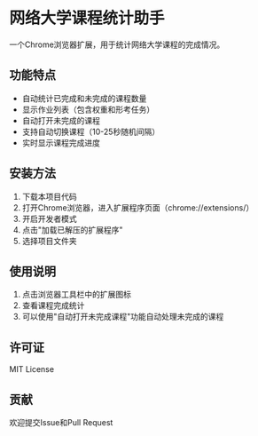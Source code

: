 # 网络大学课程统计助手

一个Chrome浏览器扩展，用于统计网络大学课程的完成情况。

## 功能特点

- 自动统计已完成和未完成的课程数量
- 显示作业列表（包含权重和形考任务）
- 自动打开未完成的课程
- 支持自动切换课程（10-25秒随机间隔）
- 实时显示课程完成进度

## 安装方法

1. 下载本项目代码
2. 打开Chrome浏览器，进入扩展程序页面（chrome://extensions/）
3. 开启开发者模式
4. 点击"加载已解压的扩展程序"
5. 选择项目文件夹

## 使用说明

1. 点击浏览器工具栏中的扩展图标
2. 查看课程完成统计
3. 可以使用"自动打开未完成课程"功能自动处理未完成的课程

## 许可证

MIT License

## 贡献

欢迎提交Issue和Pull Request 